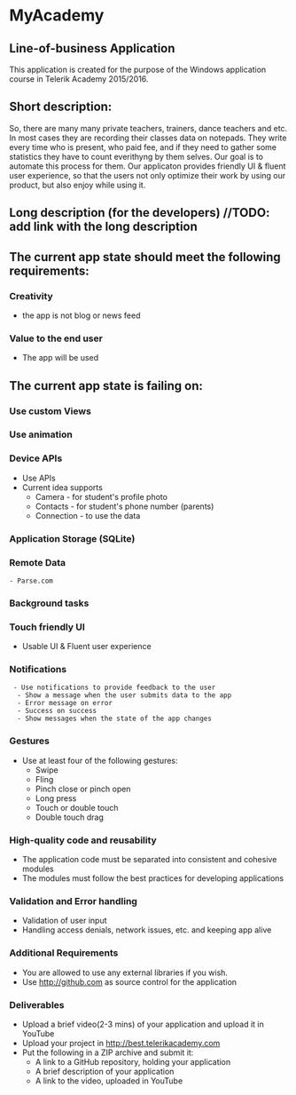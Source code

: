 # MyAcademy
## Line-of-business Application

This application is created for the purpose of the Windows application course in Telerik Academy 2015/2016.

## Short description:
So, there are many many private teachers, trainers, dance teachers and etc. In most cases they are recording their classes data on notepads. They write every time who is present, who paid fee, and if they need to gather some statistics they have to count everithyng by them selves.
Our goal is to automate this process for them. Our applicaton provides friendly UI & fluent user experience, so that the users not only optimize their work by using our product, but also enjoy while using it. 

## Long description (for the developers) //TODO: add link with the long description

## The current app state should meet the following requirements:

###	Creativity 
 - the app is not blog or news feed

### Value to the end user
 - The app will be used
 
## The current app state is failing on:
 
### Use custom Views
### Use animation
### Device APIs
  - Use APIs
  - Current idea supports
	- Camera - for student's profile photo
	- Contacts - for student's phone number (parents)
	- Connection - to use the data 
### Application Storage (SQLite)
### Remote Data
	- Parse.com
### Background tasks
### Touch friendly UI
  - Usable UI & Fluent user experience
### Notifications
	 - Use notifications to provide feedback to the user
	  - Show a message when the user submits data to the app
	  - Error message on error
	  - Success on success
	  - Show messages when the state of the app changes
### Gestures
- Use at least four of the following gestures:
  - Swipe
  - Fling
  - Pinch close or pinch open
  - Long press
  - Touch or double touch
  - Double touch drag
### High-quality code and reusability
 - The application code must be separated into consistent and cohesive modules
 - The modules must follow the best practices for developing applications
### Validation and Error handling
 - Validation of user input
 - Handling access denials, network issues, etc. and keeping app alive
### Additional Requirements
 - You are allowed to use any external libraries if you wish.
 - Use http://github.com as source control for the application
### Deliverables
- Upload a brief video(2-3 mins) of your application and upload it in YouTube
- Upload your project in http://best.telerikacademy.com
- Put the following in a ZIP archive and submit it:
  - A link to a GitHub repository, holding your application
  - A brief description of your application
  - A link to the video, uploaded in YouTube


 
 
 